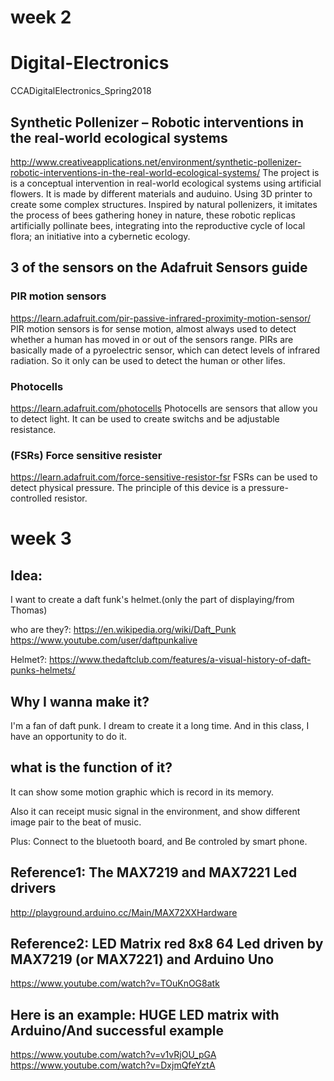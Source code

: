 # week 2
# Digital-Electronics
CCADigitalElectronics_Spring2018

## Synthetic Pollenizer – Robotic interventions in the real-world ecological systems
http://www.creativeapplications.net/environment/synthetic-pollenizer-robotic-interventions-in-the-real-world-ecological-systems/
The project is is a conceptual intervention in real-world ecological systems using artificial flowers. It is made by different materials and auduino. Using 3D printer to create some complex structures.  Inspired by natural pollenizers, it imitates the process of bees gathering honey in nature, these robotic replicas artificially pollinate bees, integrating into the reproductive cycle of local flora; an initiative into a cybernetic ecology. 

## 3 of the sensors on the Adafruit Sensors guide
### PIR motion sensors
https://learn.adafruit.com/pir-passive-infrared-proximity-motion-sensor/
PIR motion sensors is for sense motion, almost always used to detect whether a human has moved in or out of the sensors range. PIRs are basically made of a pyroelectric sensor, which can detect levels of infrared radiation. So it only can be used to detect the human or other lifes. 

### Photocells
https://learn.adafruit.com/photocells
Photocells are sensors that allow you to detect light. It can be used to create switchs and be adjustable resistance.

### (FSRs) Force sensitive resister
https://learn.adafruit.com/force-sensitive-resistor-fsr
FSRs can be used to detect physical pressure. The principle of this device is a pressure-controlled resistor.

# week 3
## Idea: 
I want to create a daft funk's helmet.(only the part of displaying/from Thomas)

who are they?: https://en.wikipedia.org/wiki/Daft_Punk https://www.youtube.com/user/daftpunkalive

Helmet?: https://www.thedaftclub.com/features/a-visual-history-of-daft-punks-helmets/

## Why I wanna make it?

I'm a fan of daft punk. I dream to create it a long time. And in this class, I have an opportunity to do it. 

## what is the function of it?

It can show some motion graphic which is record in its memory.

Also it can receipt music signal in the environment, and show different image pair to the beat of music.

Plus: Connect to the bluetooth board, and Be controled by smart phone.

## Reference1: The MAX7219 and MAX7221 Led drivers
http://playground.arduino.cc/Main/MAX72XXHardware
## Reference2:  LED Matrix red 8x8 64 Led driven by MAX7219 (or MAX7221) and Arduino Uno
https://www.youtube.com/watch?v=TOuKnOG8atk
## Here is an example: HUGE LED matrix with Arduino/And successful example
https://www.youtube.com/watch?v=v1vRjOU_pGA
https://www.youtube.com/watch?v=DxjmQfeYztA

